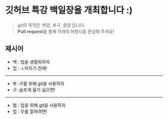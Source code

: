 # 깃허브 특강 백일장을 개최합니다 :)
> git의 목적은 *백업*, *복구*, *협업* 입니다.  
> **Pull request**를 통해 아래의 N행시를 완성해 주세요!
## 제시어
- 백 : 업을 생활화하자
- 업 : ㅅ어지기 전에!
---
- 복 :구를 위해 git을 사용하자
- 구 :슬프게 울기 싫으면!
---
- 협 : 업을 위해 git을 사용하자
- 업 : 무를 잘하려면!
